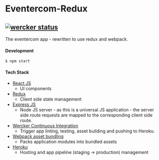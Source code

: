 # Eventercom-Redux
[![wercker status](https://app.wercker.com/status/ee705428161ef99a90d3331cae4a398b/s/master "wercker status")](https://app.wercker.com/project/byKey/ee705428161ef99a90d3331cae4a398b)
--------------
The eventercom app - rewritten to use redux and webpack.

#### Development
```
$ npm start
```

#### Tech Stack
* [React JS](https://facebook.github.io/react/)
  * UI components
* [Redux](http://redux.js.org/)
  * Client side state management
* [Express JS](http://expressjs.com/)
  * Node JS server - as this is a universal JS application - the server side route requests are mapped to the corresponding client side route.
* [Wercker Continuous Integration](http://wercker.com/)
  * Trigger app linting, testing, asset building and pushing to Heroku.
* [Webpack asset bundling](https://webpack.github.io/)
  * Packs application modules into bundled assets
* [Heroku](https://www.heroku.com/)
  * Hosting and app pipeline (staging -> production) management
